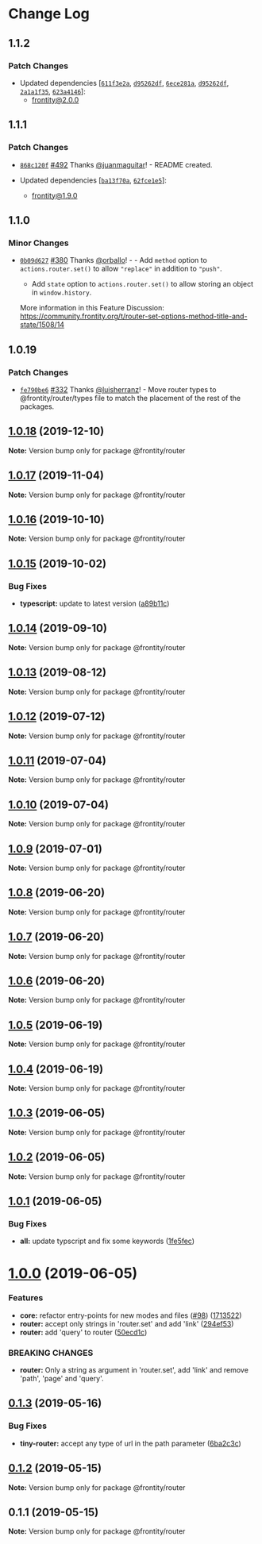 # Change Log

## 1.1.2

### Patch Changes

- Updated dependencies [[`611f3e2a`](https://github.com/frontity/frontity/commit/611f3e2ac836033417e9921a44b52cdd2f07793f), [`d95262df`](https://github.com/frontity/frontity/commit/d95262df70c43afb955747473393c8440d2a3af9), [`6ece281a`](https://github.com/frontity/frontity/commit/6ece281a8a3b8cf66443123fa1f4b88734ef95c2), [`d95262df`](https://github.com/frontity/frontity/commit/d95262df70c43afb955747473393c8440d2a3af9), [`2a1a1f35`](https://github.com/frontity/frontity/commit/2a1a1f35810337a18edc96c3da06ffd492152ed8), [`623a4146`](https://github.com/frontity/frontity/commit/623a41464aab97981f3c02d16747c5b8f9111b83)]:
  - frontity@2.0.0

## 1.1.1

### Patch Changes

- [`868c120f`](https://github.com/frontity/frontity/commit/868c120f2ede7a2f9013f6e659e1b0a1bf2785fe) [#492](https://github.com/frontity/frontity/pull/492) Thanks [@juanmaguitar](https://github.com/juanmaguitar)! - README created.

- Updated dependencies [[`ba13f70a`](https://github.com/frontity/frontity/commit/ba13f70ae2a4360ca21c77aed1c920c02e9d45b8), [`62fce1e5`](https://github.com/frontity/frontity/commit/62fce1e5c117faeb5902dc0ddae3b13d95cd925b)]:
  - frontity@1.9.0

## 1.1.0

### Minor Changes

- [`0b09d627`](https://github.com/frontity/frontity/commit/0b09d627a247fa77f1627a91600f0daa029d4dd9) [#380](https://github.com/frontity/frontity/pull/380) Thanks [@orballo](https://github.com/orballo)! - - Add `method` option to `actions.router.set()` to allow `"replace"` in addition to `"push"`.

  - Add `state` option to `actions.router.set()` to allow storing an object in `window.history`.

  More information in this Feature Discussion: https://community.frontity.org/t/router-set-options-method-title-and-state/1508/14

## 1.0.19

### Patch Changes

- [`fe790be6`](https://github.com/frontity/frontity/commit/fe790be6b806d19edecb0b1eb980b1af13999ee7) [#332](https://github.com/frontity/frontity/pull/332) Thanks [@luisherranz](https://github.com/luisherranz)! - Move router types to @frontity/router/types file to match the placement of the rest of the packages.

## [1.0.18](https://github.com/frontity/frontity/compare/@frontity/router@1.0.17...@frontity/router@1.0.18) (2019-12-10)

**Note:** Version bump only for package @frontity/router

## [1.0.17](https://github.com/frontity/frontity/compare/@frontity/router@1.0.16...@frontity/router@1.0.17) (2019-11-04)

**Note:** Version bump only for package @frontity/router

## [1.0.16](https://github.com/frontity/frontity/compare/@frontity/router@1.0.15...@frontity/router@1.0.16) (2019-10-10)

**Note:** Version bump only for package @frontity/router

## [1.0.15](https://github.com/frontity/frontity/compare/@frontity/router@1.0.14...@frontity/router@1.0.15) (2019-10-02)

### Bug Fixes

- **typescript:** update to latest version ([a89b11c](https://github.com/frontity/frontity/commit/a89b11c))

## [1.0.14](https://github.com/frontity/frontity/compare/@frontity/router@1.0.13...@frontity/router@1.0.14) (2019-09-10)

**Note:** Version bump only for package @frontity/router

## [1.0.13](https://github.com/frontity/frontity/compare/@frontity/router@1.0.12...@frontity/router@1.0.13) (2019-08-12)

**Note:** Version bump only for package @frontity/router

## [1.0.12](https://github.com/frontity/frontity/compare/@frontity/router@1.0.11...@frontity/router@1.0.12) (2019-07-12)

**Note:** Version bump only for package @frontity/router

## [1.0.11](https://github.com/frontity/frontity/compare/@frontity/router@1.0.10...@frontity/router@1.0.11) (2019-07-04)

**Note:** Version bump only for package @frontity/router

## [1.0.10](https://github.com/frontity/frontity/compare/@frontity/router@1.0.9...@frontity/router@1.0.10) (2019-07-04)

**Note:** Version bump only for package @frontity/router

## [1.0.9](https://github.com/frontity/frontity/compare/@frontity/router@1.0.8...@frontity/router@1.0.9) (2019-07-01)

**Note:** Version bump only for package @frontity/router

## [1.0.8](https://github.com/frontity/frontity/compare/@frontity/router@1.0.7...@frontity/router@1.0.8) (2019-06-20)

**Note:** Version bump only for package @frontity/router

## [1.0.7](https://github.com/frontity/frontity/compare/@frontity/router@1.0.6...@frontity/router@1.0.7) (2019-06-20)

**Note:** Version bump only for package @frontity/router

## [1.0.6](https://github.com/frontity/frontity/compare/@frontity/router@1.0.5...@frontity/router@1.0.6) (2019-06-20)

**Note:** Version bump only for package @frontity/router

## [1.0.5](https://github.com/frontity/frontity/compare/@frontity/router@1.0.4...@frontity/router@1.0.5) (2019-06-19)

**Note:** Version bump only for package @frontity/router

## [1.0.4](https://github.com/frontity/frontity/compare/@frontity/router@1.0.3...@frontity/router@1.0.4) (2019-06-19)

**Note:** Version bump only for package @frontity/router

## [1.0.3](https://github.com/frontity/frontity/compare/@frontity/router@1.0.2...@frontity/router@1.0.3) (2019-06-05)

**Note:** Version bump only for package @frontity/router

## [1.0.2](https://github.com/frontity/frontity/compare/@frontity/router@1.0.1...@frontity/router@1.0.2) (2019-06-05)

**Note:** Version bump only for package @frontity/router

## [1.0.1](https://github.com/frontity/frontity/compare/@frontity/router@1.0.0...@frontity/router@1.0.1) (2019-06-05)

### Bug Fixes

- **all:** update typscript and fix some keywords ([1fe5fec](https://github.com/frontity/frontity/commit/1fe5fec))

# [1.0.0](https://github.com/frontity/frontity/compare/@frontity/router@0.1.3...@frontity/router@1.0.0) (2019-06-05)

### Features

- **core:** refactor entry-points for new modes and files ([#98](https://github.com/frontity/frontity/issues/98)) ([1713522](https://github.com/frontity/frontity/commit/1713522))
- **router:** accept only strings in 'router.set' and add 'link' ([294ef53](https://github.com/frontity/frontity/commit/294ef53))
- **router:** add 'query' to router ([50ecd1c](https://github.com/frontity/frontity/commit/50ecd1c))

### BREAKING CHANGES

- **router:** Only a string as argument in 'router.set', add 'link' and remove 'path', 'page' and 'query'.

## [0.1.3](https://github.com/frontity/frontity/compare/@frontity/router@0.1.2...@frontity/router@0.1.3) (2019-05-16)

### Bug Fixes

- **tiny-router:** accept any type of url in the path parameter ([6ba2c3c](https://github.com/frontity/frontity/commit/6ba2c3c))

## [0.1.2](https://github.com/frontity/frontity/compare/@frontity/router@0.1.1...@frontity/router@0.1.2) (2019-05-15)

**Note:** Version bump only for package @frontity/router

## 0.1.1 (2019-05-15)

**Note:** Version bump only for package @frontity/router
